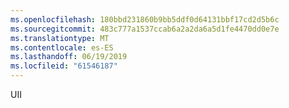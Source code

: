 ```yaml
---
ms.openlocfilehash: 180bbd231860b9bb5ddf0d64131bbf17cd2d5b6c
ms.sourcegitcommit: 483c777a1537ccab6a2a2da6a5d1fe4470dd0e7e
ms.translationtype: MT
ms.contentlocale: es-ES
ms.lasthandoff: 06/19/2019
ms.locfileid: "61546187"
---
```

UII